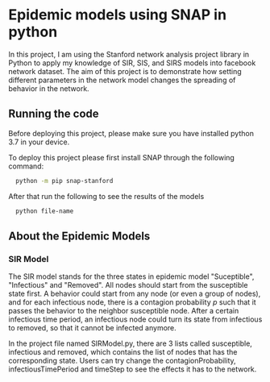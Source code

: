# Epidemic models using SNAP in python

In this project, I am using the Stanford network analysis project library in Python to apply my knowledge of SIR, SIS, and SIRS models into facebook network dataset. The aim of this project is to demonstrate how setting different parameters in the network model changes the spreading of behavior in the network.



## Running the code
Before deploying this project, please make sure you have installed python 3.7 in your device.

To deploy this project please first install SNAP through the following command:

```bash
  python -m pip snap-stanford
```

After that run the following to see the results of the models

```bash
  python file-name
```
## About the Epidemic Models
### SIR Model
The SIR model stands for the three states in epidemic model "Suceptible", "Infectious" and "Removed".
All nodes should start from the susceptible state first.
A behavior could start from any node (or even a group of nodes), and for each infectious node, there is a contagion probability *p* such that it passes the behavior to the neighbor susceptible node.
After a certain infectious time period, an infectious node could turn its state from infectious to removed, so that it cannot be infected anymore.

In the project file named SIRModel.py, there are 3 lists called susceptible, infectious and removed, which contains the list of nodes that has the corresponding state.
Users can try change the contagionProbability, infectiousTimePeriod and timeStep to see the effects it has to the network.
